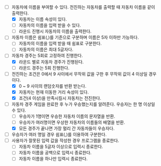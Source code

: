 - [ ] 자동차에 이름을 부여할 수 있다. 전진하는 자동차를 출력할 때 자동차 이름을 같이 출력한다.
  - [x] 자동차는 이름 속성이 있다.
  - [ ] 자동차의 이름을 입력 받을 수 있다.
  - [ ] 라운드 진행시 자동차의 이름을 출력한다.
- [ ] 자동차 이름은 쉼표(,)를 기준으로 구분하며 이름은 5자 이하만 가능하다.
  - [ ] 자동차의 이름을 입력 받을 때 쉼표로 구분한다.
  - [ ] 자동차의 이름은 최대 5글자다.
- [ ] 자동차 경주는 5회로 고정하여 진행한다.
  - [x] 라운드 별로 자동차 경주가 진행된다.
  - [ ] 라운드 경주는 5회 진행한다.
- [ ] 전진하는 조건은 0에서 9 사이에서 무작위 값을 구한 후 무작위 값이 4 이상일 경우이다.
  - [x] 0 ~ 9 사이의 랜덤숫자를 반환 받는다.
  - [x] 자동차는 현재 이동한 거리 속성이 있다.
  - [x] 조건(4 이상)을 만족시킬시 자동차는 전진한다.
- [ ] 자동차 경주 게임을 완료한 후 누가 우승했는지를 알려준다. 우승자는 한 명 이상일 수 있다.
  - [ ] 우승자가 1명이면 우승한 자동차 이름의 문자열을 반환.
  - [ ] 우승자가 여러명이면 우상한 자동차의 이름들의 배열을 반환.
  - [x] 모든 경주가 끝나면 가장 멀리 간 자동차들이 우승자다.
- [ ] 우승자가 여러 명일 경우 쉼표(,)를 이용하여 구분한다.
- [ ] 사용자가 잘못된 입력 값을 작성한 경우 프로그램을 종료한다.
  - [ ] 자동차 이름을 5글자 이상으로 입력시 종료한다.
  - [ ] 자동차 이름을 공백으로 입력시 종료한다.
  - [ ] 자동차 이름을 하나만 입력시 종료한다.

